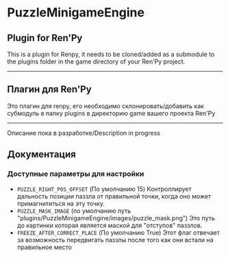 # PuzzleMinigameEngine

## Plugin for Ren'Py

This is a plugin for Renpy, it needs to be cloned/added as a submodule to the plugins folder in the game directory of your Ren'Py project.

---

## Плагин для Ren'Py

Это плагин для renpy, его необходимо склонировать/добавить как субмодуль в папку plugins в директорию game вашего проекта Ren'Py

---

Описание пока в разработке/Description in progress

## Документация

### Доступные параметры для настройки

- `PUZZLE_RIGHT_POS_OFFSET`
(По умолчанию 15)
Контроллирует дальность позиции паззла от правильной точки, когда оно может примагнититься на эту точку.
- `PUZZLE_MASK_IMAGE`
(по умолчанию путь "plugins/PuzzleMinigameEngine/images/puzzle_mask.png")
Это путь до картинки которая является маской для "отступов" паззлов.
- `FREEZE_AFTER_CORRECT_PLACE`
(По умолчанию True)
Этот флаг отвечает за возможность передвигать паззлы после того как они встали на правильное место
